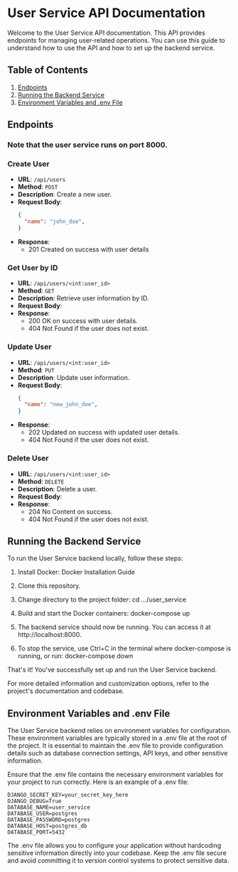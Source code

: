 # User Service API Documentation

Welcome to the User Service API documentation. This API provides endpoints for managing user-related operations. You can use this guide to understand how to use the API and how to set up the backend service.

## Table of Contents

1. [Endpoints](#endpoints)
4. [Running the Backend Service](#running-the-backend-service)
5. [Environment Variables and .env File](#environment-variables-and-env-file)

## Endpoints

### Note that the user service runs on port 8000.

### Create User

- **URL**: `/api/users`
- **Method**: `POST`
- **Description**: Create a new user.
- **Request Body**:
  ```json
  {
    "name": "john_doe",
  }
- **Response**:
  - 201 Created on success with user details


### Get User by ID 

- **URL**: `/api/users/<int:user_id>`
- **Method**: `GET`
- **Description**: Retrieve user information by ID.
- **Request Body**:
- **Response**:
  - 200 OK on success with user details.
  - 404 Not Found if the user does not exist.


### Update User

- **URL**: `/api/users/<int:user_id>`
- **Method**: `PUT`
- **Description**: Update user information.
- **Request Body**:
  ```json
  {
    "name": "new_john_doe",
  }
- **Response**:
  - 202 Updated on success with updated user details.
  - 404 Not Found if the user does not exist.


### Delete User 

- **URL**: `/api/users/<int:user_id>`
- **Method**: `DELETE`
- **Description**: Delete a user.
- **Request Body**:
- **Response**:
  - 204 No Content on success.
  - 404 Not Found if the user does not exist.


## Running the Backend Service

To run the User Service backend locally, follow these steps:

1. Install Docker: Docker Installation Guide

2. Clone this repository.

3. Change directory to the project folder:
   cd .../user_service

4. Build and start the Docker containers:
   docker-compose up

5. The backend service should now be running. You can access it at http://localhost:8000.

6. To stop the service, use Ctrl+C in the terminal where docker-compose is running, or run:
   docker-compose down

That's it! You've successfully set up and run the User Service backend.

For more detailed information and customization options, refer to the project's documentation and codebase.

## Environment Variables and .env File

The User Service backend relies on environment variables for configuration. These environment variables are typically stored in a .env file at the root of the project. It is essential to maintain the .env file to provide configuration details such as database connection settings, API keys, and other sensitive information.

Ensure that the .env file contains the necessary environment variables for your project to run correctly. Here is an example of a .env file:

```
DJANGO_SECRET_KEY=your_secret_key_here
DJANGO_DEBUG=True
DATABASE_NAME=user_service
DATABASE_USER=postgres
DATABASE_PASSWORD=postgres
DATABASE_HOST=postgres_db
DATABASE_PORT=5432
```

The .env file allows you to configure your application without hardcoding sensitive information directly into your codebase. Keep the .env file secure and avoid committing it to version control systems to protect sensitive data.